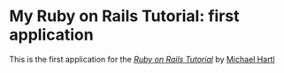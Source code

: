 # My Ruby on Rails Tutorial: first application

This is the first application for the [*Ruby on Rails Tutorial*](http://railstutorial.org/) by [Michael Hartl](http://michaelhartl.com/)